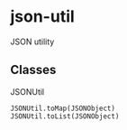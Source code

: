 json-util
=========
JSON utility

Classes
-------
JSONUtil
```
JSONUtil.toMap(JSONObject)
JSONUtil.toList(JSONObject)
```
